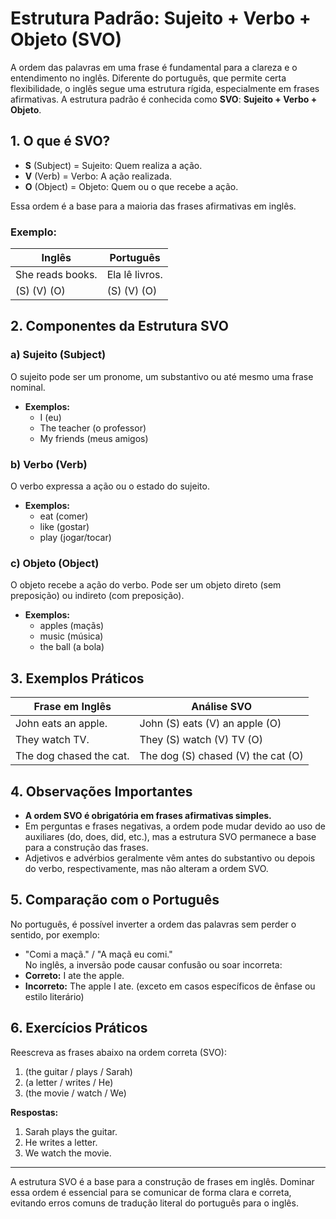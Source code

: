 
# Estrutura Padrão: Sujeito + Verbo + Objeto (SVO)

A ordem das palavras em uma frase é fundamental para a clareza e o entendimento no inglês. Diferente do português, que permite certa flexibilidade, o inglês segue uma estrutura rígida, especialmente em frases afirmativas. A estrutura padrão é conhecida como **SVO**: **Sujeito + Verbo + Objeto**.

## 1. O que é SVO?

- **S** (Subject) = Sujeito: Quem realiza a ação.
- **V** (Verb) = Verbo: A ação realizada.
- **O** (Object) = Objeto: Quem ou o que recebe a ação.

Essa ordem é a base para a maioria das frases afirmativas em inglês.

### Exemplo:

| Inglês                | Português                |
|-----------------------|-------------------------|
| She reads books.      | Ela lê livros.          |
| (S)   (V)   (O)       | (S)  (V)   (O)          |

## 2. Componentes da Estrutura SVO

### a) Sujeito (Subject)

O sujeito pode ser um pronome, um substantivo ou até mesmo uma frase nominal.

- **Exemplos:**  
  - I (eu)  
  - The teacher (o professor)  
  - My friends (meus amigos)

### b) Verbo (Verb)

O verbo expressa a ação ou o estado do sujeito.

- **Exemplos:**  
  - eat (comer)  
  - like (gostar)  
  - play (jogar/tocar)

### c) Objeto (Object)

O objeto recebe a ação do verbo. Pode ser um objeto direto (sem preposição) ou indireto (com preposição).

- **Exemplos:**  
  - apples (maçãs)  
  - music (música)  
  - the ball (a bola)

## 3. Exemplos Práticos

| Frase em Inglês         | Análise SVO                |
|-------------------------|----------------------------|
| John eats an apple.     | John (S) eats (V) an apple (O) |
| They watch TV.          | They (S) watch (V) TV (O)      |
| The dog chased the cat. | The dog (S) chased (V) the cat (O) |

## 4. Observações Importantes

- **A ordem SVO é obrigatória em frases afirmativas simples.**
- Em perguntas e frases negativas, a ordem pode mudar devido ao uso de auxiliares (do, does, did, etc.), mas a estrutura SVO permanece a base para a construção das frases.
- Adjetivos e advérbios geralmente vêm antes do substantivo ou depois do verbo, respectivamente, mas não alteram a ordem SVO.

## 5. Comparação com o Português

No português, é possível inverter a ordem das palavras sem perder o sentido, por exemplo:  
- "Comi a maçã." / "A maçã eu comi."  
No inglês, a inversão pode causar confusão ou soar incorreta:  
- **Correto:** I ate the apple.  
- **Incorreto:** The apple I ate. (exceto em casos específicos de ênfase ou estilo literário)

## 6. Exercícios Práticos

Reescreva as frases abaixo na ordem correta (SVO):

1. (the guitar / plays / Sarah)  
2. (a letter / writes / He)  
3. (the movie / watch / We)

**Respostas:**

1. Sarah plays the guitar.  
2. He writes a letter.  
3. We watch the movie.

---

A estrutura SVO é a base para a construção de frases em inglês. Dominar essa ordem é essencial para se comunicar de forma clara e correta, evitando erros comuns de tradução literal do português para o inglês.
```

